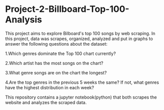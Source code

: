 # Project-2-Billboard-Top-100-Analysis
This project aims to explore Bilboard's top 100 songs by web scraping. In this project, data was scrapes, organized, analyzed and put in graphs to answer the following questions about the dataset:

1.Which genres dominate the Top 100 chart currently?

2.Which artist has the most songs on the chart?

3.What genre songs are on the chart the longest?

4.Are the top genres in the previous 5 weeks the same? If not, what genres have the highest distribution in each week?


This repository contains  a jupyter notebook(python) that both scrapes the website and analyzes the scraped data.
